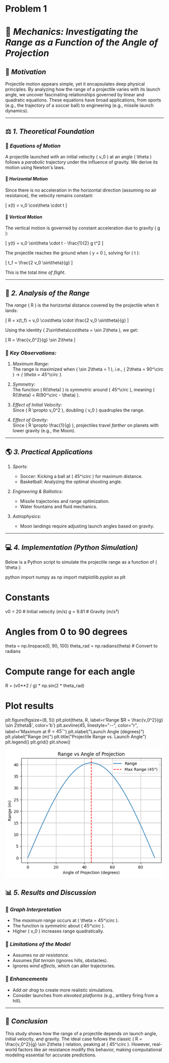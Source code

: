# Problem 1

# 📌 *Mechanics: Investigating the Range as a Function of the Angle of Projection*  

## 🏹 *Motivation*  

Projectile motion appears simple, yet it encapsulates deep physical principles. By analyzing how the range of a projectile varies with its launch angle, we uncover fascinating relationships governed by linear and quadratic equations. These equations have broad applications, from sports (e.g., the trajectory of a soccer ball) to engineering (e.g., missile launch dynamics).  

---

## ⚖ *1. Theoretical Foundation*  

### 📜 *Equations of Motion*  

A projectile launched with an initial velocity \( v_0 \) at an angle \( \theta \) follows a *parabolic* trajectory under the influence of gravity. We derive its motion using Newton's laws.

#### 🔹 *Horizontal Motion*
Since there is no acceleration in the horizontal direction (assuming no air resistance), the velocity remains constant:

\[
x(t) = v_0 \cos\theta \cdot t
\]

#### 🔹 *Vertical Motion*
The vertical motion is governed by constant acceleration due to gravity \( g \):

\[
y(t) = v_0 \sin\theta \cdot t - \frac{1}{2} g t^2
\]

The projectile reaches the ground when \( y = 0 \), solving for \( t \):

\[
t_f = \frac{2 v_0 \sin\theta}{g}
\]

This is the total *time of flight*.

---

## 📏 *2. Analysis of the Range*  

The *range* \( R \) is the horizontal distance covered by the projectile when it lands:

\[
R = x(t_f) = v_0 \cos\theta \cdot \frac{2 v_0 \sin\theta}{g}
\]

Using the identity \( 2\sin\theta\cos\theta = \sin 2\theta \), we get:

\[
R = \frac{v_0^2}{g} \sin 2\theta
\]

### 📌 *Key Observations:*
1. *Maximum Range:*  
   The range is maximized when \( \sin 2\theta = 1 \), i.e., \( 2\theta = 90^\circ \) → *\( \theta = 45^\circ \)*.

2. *Symmetry:*  
   The function \( R(\theta) \) is *symmetric* around \( 45^\circ \), meaning \( R(\theta) = R(90^\circ - \theta) \).

3. *Effect of Initial Velocity:*  
   Since \( R \propto v_0^2 \), doubling \( v_0 \) quadruples the range.

4. *Effect of Gravity:*  
   Since \( R \propto \frac{1}{g} \), projectiles travel *farther* on planets with lower gravity (e.g., the Moon).  

---

## 🌎 *3. Practical Applications*  

1. *Sports:*  
   - Soccer: Kicking a ball at \( 45^\circ \) for maximum distance.  
   - Basketball: Analyzing the optimal shooting angle.  

2. *Engineering & Ballistics:*  
   - Missile trajectories and range optimization.  
   - Water fountains and fluid mechanics.  

3. *Astrophysics:*  
   - Moon landings require adjusting launch angles based on gravity.  

---

## 💻 *4. Implementation (Python Simulation)*  

Below is a Python script to simulate the projectile range as a function of \( \theta \):

python
import numpy as np
import matplotlib.pyplot as plt

# Constants
v0 = 20  # Initial velocity (m/s)
g = 9.81  # Gravity (m/s²)

# Angles from 0 to 90 degrees
theta = np.linspace(0, 90, 100)
theta_rad = np.radians(theta)  # Convert to radians

# Compute range for each angle
R = (v0**2 / g) * np.sin(2 * theta_rad)

# Plot results
plt.figure(figsize=(8, 5))
plt.plot(theta, R, label=r'Range $R = \frac{v_0^2}{g} \sin 2\theta$', color='b')
plt.axvline(45, linestyle="--", color="r", label=r'Maximum at $\theta = 45^\circ$')
plt.xlabel("Launch Angle (degrees)")
plt.ylabel("Range (m)")
plt.title("Projectile Range vs. Launch Angle")
plt.legend()
plt.grid()
plt.show()


![alt text](image.png)

## 📊 *5. Results and Discussion*  

### 🔹 *Graph Interpretation*
- The *maximum range* occurs at \( \theta = 45^\circ \).  
- The function is *symmetric* about \( 45^\circ \).  
- Higher \( v_0 \) increases range quadratically.  

### 🔹 *Limitations of the Model*
- Assumes *no air resistance*.  
- Assumes *flat terrain* (ignores hills, obstacles).  
- Ignores *wind effects*, which can alter trajectories.  

### 🔹 *Enhancements*
- Add *air drag* to create more realistic simulations.  
- Consider launches from *elevated platforms* (e.g., artillery firing from a hill).  

---

## 🎯 *Conclusion*  
This study shows how the range of a projectile depends on launch angle, initial velocity, and gravity. The ideal case follows the classic \( R = \frac{v_0^2}{g} \sin 2\theta \) relation, peaking at \( 45^\circ \). However, real-world factors like air resistance modify this behavior, making computational modeling essential for accurate predictions.  
